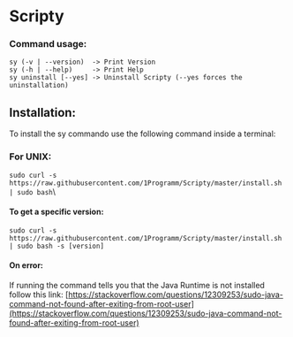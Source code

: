 # Scripty

### Command usage:
`sy (-v | --version)  -> Print Version`\
`sy (-h | --help)     -> Print Help`\
`sy uninstall [--yes] -> Uninstall Scripty (--yes forces the uninstallation)`



## Installation:

To install the sy commando use the following command inside a terminal:

### For UNIX:
`sudo curl -s https://raw.githubusercontent.com/1Programm/Scripty/master/install.sh | sudo bash`\
#### To get a specific version:
`sudo curl -s https://raw.githubusercontent.com/1Programm/Scripty/master/install.sh | sudo bash -s [version]`

#### On error:
If running the command tells you that the Java Runtime is not installed follow this link:
[https://stackoverflow.com/questions/12309253/sudo-java-command-not-found-after-exiting-from-root-user](https://stackoverflow.com/questions/12309253/sudo-java-command-not-found-after-exiting-from-root-user)


